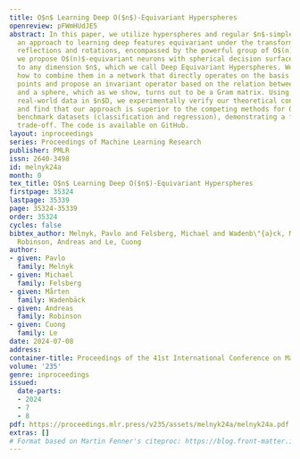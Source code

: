 ```yaml
---
title: O$n$ Learning Deep O($n$)-Equivariant Hyperspheres
openreview: pFWmHUdJE5
abstract: In this paper, we utilize hyperspheres and regular $n$-simplexes and propose
  an approach to learning deep features equivariant under the transformations of $n$D
  reflections and rotations, encompassed by the powerful group of O$(n)$. Namely,
  we propose O$(n)$-equivariant neurons with spherical decision surfaces that generalize
  to any dimension $n$, which we call Deep Equivariant Hyperspheres. We demonstrate
  how to combine them in a network that directly operates on the basis of the input
  points and propose an invariant operator based on the relation between two points
  and a sphere, which as we show, turns out to be a Gram matrix. Using synthetic and
  real-world data in $n$D, we experimentally verify our theoretical contributions
  and find that our approach is superior to the competing methods for O$(n)$-equivariant
  benchmark datasets (classification and regression), demonstrating a favorable speed/performance
  trade-off. The code is available on GitHub.
layout: inproceedings
series: Proceedings of Machine Learning Research
publisher: PMLR
issn: 2640-3498
id: melnyk24a
month: 0
tex_title: O$n$ Learning Deep O($n$)-Equivariant Hyperspheres
firstpage: 35324
lastpage: 35339
page: 35324-35339
order: 35324
cycles: false
bibtex_author: Melnyk, Pavlo and Felsberg, Michael and Wadenb\"{a}ck, M{\aa}rten and
  Robinson, Andreas and Le, Cuong
author:
- given: Pavlo
  family: Melnyk
- given: Michael
  family: Felsberg
- given: Mårten
  family: Wadenbäck
- given: Andreas
  family: Robinson
- given: Cuong
  family: Le
date: 2024-07-08
address:
container-title: Proceedings of the 41st International Conference on Machine Learning
volume: '235'
genre: inproceedings
issued:
  date-parts:
  - 2024
  - 7
  - 8
pdf: https://proceedings.mlr.press/v235/assets/melnyk24a/melnyk24a.pdf
extras: []
# Format based on Martin Fenner's citeproc: https://blog.front-matter.io/posts/citeproc-yaml-for-bibliographies/
---
```


